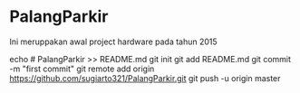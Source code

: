 # PalangParkir
Ini meruppakan awal project hardware pada tahun 2015

echo # PalangParkir >> README.md
git init
git add README.md
git commit -m "first commit"
git remote add origin https://github.com/sugiarto321/PalangParkir.git
git push -u origin master
